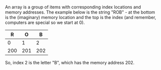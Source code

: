 An array is a group of items with corresponding index locations and 
memory addresses. The example below is the string "ROB" - at the bottom is 
the (imaginary) memory location and the top is the index (and 
remember, computers are special so we start at 0).

| R | O | B |
| --- | --- | --- |
| 0 | 1 | 2 |
| 200 | 201 | 202 |

So, index 2 is the letter "B", which has the memory address 202.
